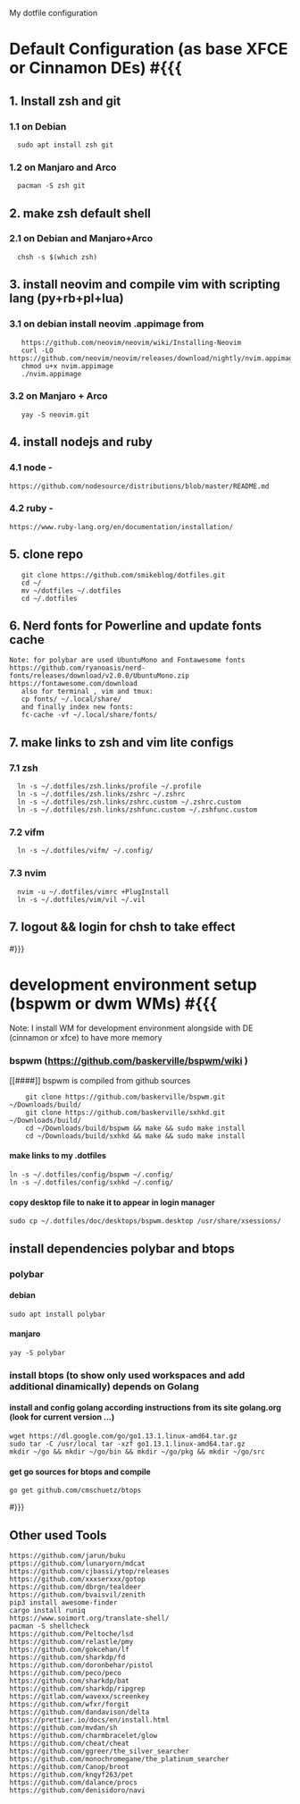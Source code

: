 My dotfile configuration
# Default Configuration (as base XFCE or Cinnamon DEs)   #{{{
##  1. Install zsh and git
### 1.1 on Debian
      sudo apt install zsh git
### 1.2 on Manjaro and Arco
      pacman -S zsh git
##  2.  make zsh default shell
### 2.1 on Debian and Manjaro+Arco
      chsh -s $(which zsh)
##  3.  install neovim and compile vim with scripting lang (py+rb+pl+lua)
### 3.1 on debian install neovim .appimage from
       https://github.com/neovim/neovim/wiki/Installing-Neovim
       curl -LO https://github.com/neovim/neovim/releases/download/nightly/nvim.appimage
       chmod u+x nvim.appimage
       ./nvim.appimage
### 3.2 on Manjaro + Arco
       yay -S neovim.git
##  4.  install nodejs and ruby
### 4.1 node -
	https://github.com/nodesource/distributions/blob/master/README.md
### 4.2 ruby -
	https://www.ruby-lang.org/en/documentation/installation/
##  5.  clone repo
       git clone https://github.com/smikeblog/dotfiles.git
       cd ~/
       mv ~/dotfiles ~/.dotfiles
       cd ~/.dotfiles
##  6.  Nerd fonts for Powerline and update fonts cache
	Note: for polybar are used UbuntuMono and Fontawesome fonts
	https://github.com/ryanoasis/nerd-fonts/releases/download/v2.0.0/UbuntuMono.zip
	https://fontawesome.com/download
       also for terminal , vim and tmux:
       cp fonts/ ~/.local/share/
       and finally index new fonts:
       fc-cache -vf ~/.local/share/fonts/
##  7.  make links to zsh and vim lite configs
### 7.1 zsh
	  ln -s ~/.dotfiles/zsh.links/profile ~/.profile
	  ln -s ~/.dotfiles/zsh.links/zshrc ~/.zshrc
	  ln -s ~/.dotfiles/zsh.links/zshrc.custom ~/.zshrc.custom
	  ln -s ~/.dotfiles/zsh.links/zshfunc.custom ~/.zshfunc.custom
### 7.2 vifm
	  ln -s ~/.dotfiles/vifm/ ~/.config/
### 7.3 nvim
	  nvim -u ~/.dotfiles/vimrc +PlugInstall
	  ln -s ~/.dotfiles/vim/vil ~/.vil
##  7.  logout && login for chsh to take effect
   #}}}

# development environment setup (bspwm or dwm WMs)  #{{{
Note: I install WM for development environment alongside with DE (cinnamon or xfce) to have more memory
### bspwm (https://github.com/baskerville/bspwm/wiki )
[[####]] bspwm is compiled from github sources
```
	git clone https://github.com/baskerville/bspwm.git ~/Downloads/build/
	git clone https://github.com/baskerville/sxhkd.git ~/Downloads/build/
	cd ~/Downloads/build/bspwm && make && sudo make install
	cd ~/Downloads/build/sxhkd && make && sudo make install
```
#### make links to my .dotfiles
	ln -s ~/.dotfiles/config/bspwm ~/.config/
	ln -s ~/.dotfiles/config/sxhkd ~/.config/
#### copy desktop file to nake it to appear in login manager
	sudo cp ~/.dotfiles/doc/desktops/bspwm.desktop /usr/share/xsessions/


## install dependencies polybar and btops
### polybar
#### debian
	sudo apt install polybar

#### manjaro
	yay -S polybar

### install btops (to show only used workspaces and add additional dinamically) depends on Golang
#### install and config golang according instructions from its site golang.org (look for current version ...)
	wget https://dl.google.com/go/go1.13.1.linux-amd64.tar.gz
	sudo tar -C /usr/local tar -xzf go1.13.1.linux-amd64.tar.gz
	mkdir ~/go && mkdir ~/go/bin && mkdir ~/go/pkg && mkdir ~/go/src
#### get go sources for btops and compile
	go get github.com/cmschuetz/btops

   #}}}

## Other used Tools
    https://github.com/jarun/buku
	pttps://github.com/lunaryorn/mdcat
    https://github.com/cjbassi/ytop/releases
    https://github.com/xxxserxxx/gotop
    https://github.com/dbrgn/tealdeer
    https://github.com/bvaisvil/zenith
	pip3 install awesome-finder
	cargo install runiq
	https://www.soimort.org/translate-shell/
	pacman -S shellcheck
	https://github.com/Peltoche/lsd
	https://github.com/relastle/pmy
	https://github.com/gokcehan/lf
	https://github.com/sharkdp/fd
	https://github.com/doronbehar/pistol
	https://github.com/peco/peco
	https://github.com/sharkdp/bat
	https://github.com/sharkdp/ripgrep
	https://gitlab.com/wavexx/screenkey
	https://github.com/wfxr/forgit
	https://github.com/dandavison/delta
	https://prettier.io/docs/en/install.html
	https://github.com/mvdan/sh
	https://github.com/charmbracelet/glow
	https://github.com/cheat/cheat
	https://github.com/ggreer/the_silver_searcher
	https://github.com/monochromegane/the_platinum_searcher
	https://github.com/Canop/broot
	https://github.com/knqyf263/pet
	https://github.com/dalance/procs
	https://github.com/denisidoro/navi

